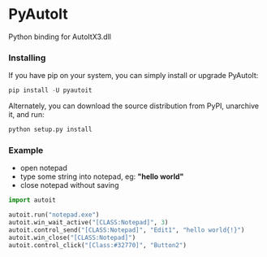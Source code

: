 PyAutoIt
========

Python binding for AutoItX3.dll

### Installing

If you have pip on your system, you can simply install or upgrade PyAutoIt:

```python
pip install -U pyautoit
```

Alternately, you can download the source distribution from PyPI, unarchive it, and run:

```python
python setup.py install
```

### Example

- open notepad
- type some string into notepad, eg: **"hello world"**
- close notepad without saving

```python
import autoit

autoit.run("notepad.exe")
autoit.win_wait_active("[CLASS:Notepad]", 3)
autoit.control_send("[CLASS:Notepad]", "Edit1", "hello world{!}")
autoit.win_close("[CLASS:Notepad]")
autoit.control_click("[Class:#32770]", "Button2")
```
